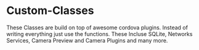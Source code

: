 # Custom-Classes
These Classes are build on top of awesome cordova plugins. Instead of writing everything just use the functions.
These Incluse SQLite, Networks Services, Camera Preview and Camera Plugins and many more.

